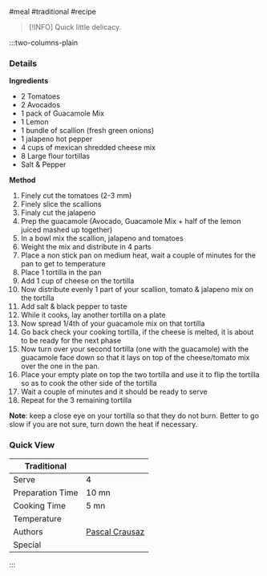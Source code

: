 #meal #traditional #recipe

> [!INFO]
> Quick little delicacy.

:::two-columns-plain

### Details
**Ingredients**

- 2 Tomatoes
- 2 Avocados
- 1 pack of Guacamole Mix
- 1 Lemon
- 1 bundle of scallion (fresh green onions)
- 1 jalapeno hot pepper
- 4 cups of mexican shredded cheese mix
- 8 Large flour tortillas
- Salt & Pepper


**Method**

1. Finely cut the tomatoes (2-3 mm)
2. Finely slice the scallions
3. Finaly cut the jalapeno
4. Prep the guacamole (Avocado, Guacamole Mix + half of the lemon juiced mashed up together)
5. In a bowl mix the scallion, jalapeno and tomatoes
6. Weight the mix and distribute in 4 parts
7. Place a non stick pan on medium heat, wait a couple of minutes for the pan to get to temperature
8. Place 1 tortilla in the pan
9. Add 1 cup of cheese on the tortilla
10. Now distribute evenly 1 part of your scallion, tomato & jalapeno mix on the tortilla
11. Add salt & black pepper to taste
12. While it cooks, lay another tortilla on a plate
13. Now spread 1/4th of your guacamole mix on that tortilla
14. Go back check your cooking tortilla, if the cheese is melted, it is about to be ready for the next phase
15. Now turn over your second tortilla (one with the guacamole) with the guacamole face down so that it lays on top of the cheese/tomato mix over the one in the pan.
16. Place your empty plate on top the two tortilla and use it to flip the tortilla so as to cook the other side of the tortilla
17. Wait a couple of minutes and it should be ready to serve
18. Repeat for the 3 remaining tortilla

**Note**: keep a close eye on your tortilla so that they do not burn. Better to go slow if you are not sure, turn down the heat if necessary.


### Quick View
| Traditional      |                                                |
| ---------------- | ---------------------------------------------- |
| Serve            | 4                                              |
| Preparation Time | 10 mn                                          |
| Cooking Time     | 5 mn                                           |
| Temperature      |                                                |
| Authors          | [Pascal Crausaz](mailto:pascal@askpascal.com)  |
| Special          |                                                |

:::

